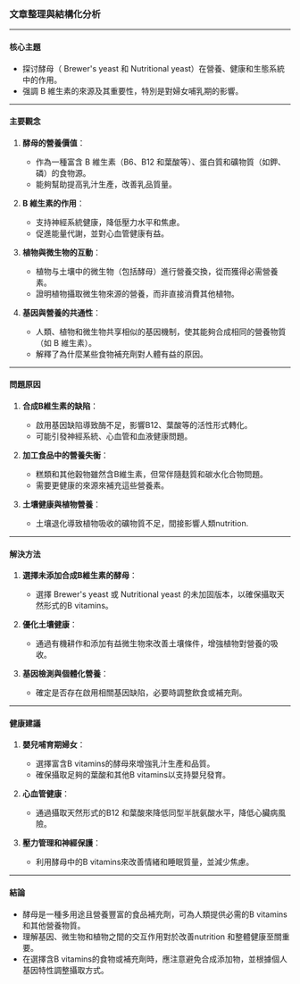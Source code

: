 ### 文章整理與結構化分析

---

#### **核心主題**
- 探讨酵母（ Brewer's yeast 和 Nutritional yeast）在營養、健康和生態系統中的作用。
- 强調 B 維生素的來源及其重要性，特別是對婦女哺乳期的影響。

---

#### **主要觀念**
1. **酵母的營養價值**：
   - 作為一種富含 B 維生素（B6、B12 和葉酸等）、蛋白質和礦物質（如鉀、磷）的食物源。
   - 能夠幫助提高乳汁生產，改善乳品質量。

2. **B 維生素的作用**：
   - 支持神經系統健康，降低壓力水平和焦慮。
   - 促進能量代謝，並對心血管健康有益。

3. **植物與微生物的互動**：
   - 植物与土壤中的微生物（包括酵母）進行營養交換，從而獲得必需營養素。
   - 證明植物攝取微生物來源的營養，而非直接消費其他植物。

4. **基因與營養的共通性**：
   - 人類、植物和微生物共享相似的基因機制，使其能夠合成相同的營養物質（如 B 維生素）。
   - 解釋了為什麼某些食物補充劑對人體有益的原因。

---

#### **問題原因**
1. **合成B維生素的缺陷**：
   - 啟用基因缺陷導致酶不足，影響B12、葉酸等的活性形式轉化。
   - 可能引發神經系統、心血管和血液健康問題。

2. **加工食品中的營養失衡**：
   - 糕類和其他穀物雖然含B維生素，但常伴隨麸質和碳水化合物問題。
   - 需要更健康的來源來補充這些營養素。

3. **土壤健康與植物營養**：
   - 土壤退化導致植物吸收的礦物質不足，間接影響人類nutrition.

---

#### **解決方法**
1. **選擇未添加合成B維生素的酵母**：
   - 選擇 Brewer's yeast 或 Nutritional yeast 的未加固版本，以確保攝取天然形式的B vitamins。

2. **優化土壤健康**：
   - 通過有機耕作和添加有益微生物來改善土壤條件，增強植物對營養的吸收。

3. **基因檢測與個體化營養**：
   - 確定是否存在啟用相關基因缺陷，必要時調整飲食或補充劑。

---

#### **健康建議**
1. **嬰兒哺育期婦女**：
   - 選擇富含B vitamins的酵母來增強乳汁生產和品質。
   - 確保攝取足夠的葉酸和其他B vitamins以支持嬰兒發育。

2. **心血管健康**：
   - 通過攝取天然形式的B12 和葉酸來降低同型半胱氨酸水平，降低心臟病風險。

3. **壓力管理和神經保護**：
   - 利用酵母中的B vitamins來改善情緒和睡眠質量，並減少焦慮。

---

#### **結論**
- 酵母是一種多用途且營養豐富的食品補充劑，可為人類提供必需的B vitamins和其他營養物質。
- 理解基因、微生物和植物之間的交互作用對於改善nutrition 和整體健康至關重要。
- 在選擇含B vitamins的食物或補充劑時，應注意避免合成添加物，並根據個人基因特性調整攝取方式。